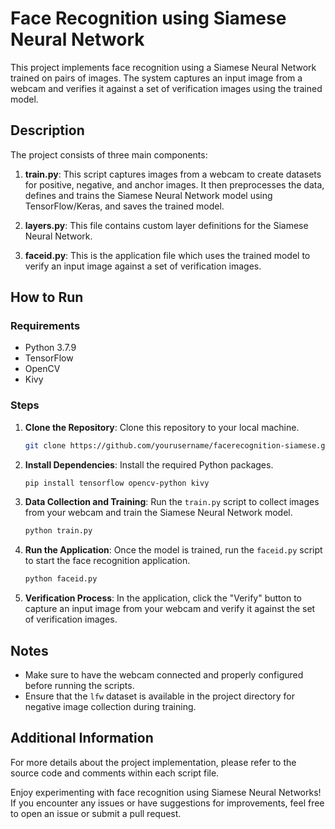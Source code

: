 # Face Recognition using Siamese Neural Network

This project implements face recognition using a Siamese Neural Network trained on pairs of images. The system captures an input image from a webcam and verifies it against a set of verification images using the trained model.

## Description

The project consists of three main components:

1. **train.py**: This script captures images from a webcam to create datasets for positive, negative, and anchor images. It then preprocesses the data, defines and trains the Siamese Neural Network model using TensorFlow/Keras, and saves the trained model.

2. **layers.py**: This file contains custom layer definitions for the Siamese Neural Network.

3. **faceid.py**: This is the application file which uses the trained model to verify an input image against a set of verification images.

## How to Run

### Requirements

- Python 3.7.9
- TensorFlow
- OpenCV
- Kivy

### Steps

1. **Clone the Repository**: Clone this repository to your local machine.

   ```bash
   git clone https://github.com/yourusername/facerecognition-siamese.git
   ```

2. **Install Dependencies**: Install the required Python packages.

   ```bash
   pip install tensorflow opencv-python kivy
   ```

3. **Data Collection and Training**: Run the `train.py` script to collect images from your webcam and train the Siamese Neural Network model.

   ```bash
   python train.py
   ```

4. **Run the Application**: Once the model is trained, run the `faceid.py` script to start the face recognition application.

   ```bash
   python faceid.py
   ```

5. **Verification Process**: In the application, click the "Verify" button to capture an input image from your webcam and verify it against the set of verification images.

## Notes

- Make sure to have the webcam connected and properly configured before running the scripts.
- Ensure that the `lfw` dataset is available in the project directory for negative image collection during training.

## Additional Information

For more details about the project implementation, please refer to the source code and comments within each script file.

Enjoy experimenting with face recognition using Siamese Neural Networks! If you encounter any issues or have suggestions for improvements, feel free to open an issue or submit a pull request.
